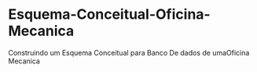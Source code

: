 # Esquema-Conceitual-Oficina-Mecanica
 Construindo um Esquema Conceitual para Banco De dados de umaOficina Mecanica
